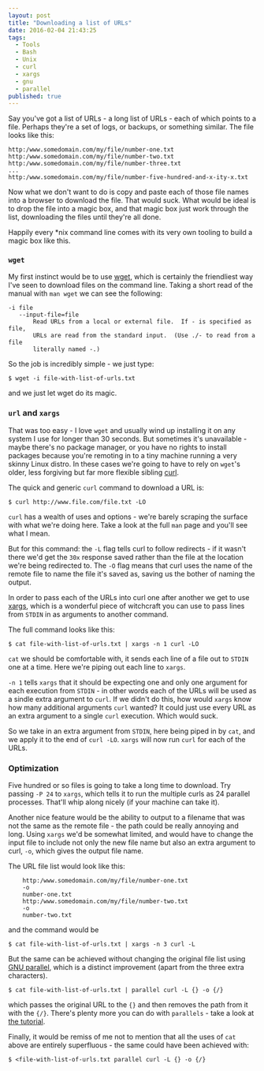 ```yaml
---
layout: post
title: "Downloading a list of URLs"
date: 2016-02-04 21:43:25
tags:
  - Tools
  - Bash
  - Unix
  - curl
  - xargs
  - gnu
  - parallel
published: true
---
```


Say you've got a list of URLs - a long list of URLs - each of which points to
a file. Perhaps they're a set of logs, or backups, or something similar. The
file looks like this:

    http:/www.somedomain.com/my/file/number-one.txt
    http:/www.somedomain.com/my/file/number-two.txt
    http:/www.somedomain.com/my/file/number-three.txt
    ...
    http:/www.somedomain.com/my/file/number-five-hundred-and-x-ity-x.txt

Now what we don't want to do is copy and paste each of those file names into
a browser to download the file. That would suck. What would be ideal is to drop
the file into a magic box, and that magic box just work through the list,
downloading the files until they're all done.

Happily every *nix command line comes with its very own tooling to build a magic
box like this.

### `wget`

My first instinct would be to use [wget], which is certainly the friendliest way
I've seen to download files on the command line. Taking a short read of the
manual with `man wget` we can see the following:

    -i file
       --input-file=file
           Read URLs from a local or external file.  If - is specified as file,
           URLs are read from the standard input.  (Use ./- to read from a file
           literally named -.)

So the job is incredibly simple - we just type:

    $ wget -i file-with-list-of-urls.txt

and we just let wget do its magic.

### `url` and `xargs`

That was too easy - I love `wget` and usually wind up installing it on any
system I use for longer than 30 seconds. But sometimes it's unavailable - maybe
there's no package manager, or you have no rights to install packages because
you're remoting in to a tiny machine running a very skinny Linux distro. In
these cases we're going to have to rely on `wget`'s older, less forgiving but far
more flexible sibling [curl].

The quick and generic `curl` command to download a URL is:

    $ curl http://www.file.com/file.txt -LO

`curl` has a wealth of uses and options - we're barely scraping the surface with
what we're doing here. Take a look at the full `man` page and you'll see what
I mean.

But for this command: the `-L` flag tells curl to follow redirects - if it
wasn't there we'd get the `30x` response saved rather than the file at the
location we're being redirected to. The `-O` flag means that curl uses the name
of the remote file to name the file it's saved as, saving us the bother of
naming the output.

In order to pass each of the URLs into curl one after another we get to use
[xargs], which is a wonderful piece of witchcraft you can use to pass lines
from `STDIN` in as arguments to another command.

The full command looks like this:

    $ cat file-with-list-of-urls.txt | xargs -n 1 curl -LO

`cat` we should be comfortable with, it sends each line of a file out to `STDIN`
one at a time. Here we're piping out each line to `xargs`.

`-n 1` tells `xargs` that it should be expecting one and only one argument for
each execution from `STDIN` - in other words each of the URLs will be used as
a sindle extra argument to `curl`. If we didn't do this, how would `xargs` know
how many additional arguments `curl` wanted? It could just use every URL as an
extra argument to a single `curl` execution. Which would suck.

So we take in an extra argument from `STDIN`, here being piped in by `cat`, and
we apply it to the end of `curl -LO`. `xargs` will now run `curl` for each of
the URLs.

### Optimization

Five hundred or so files is going to take a long time to download. Try passing
`-P 24` to `xargs`, which tells it to run the multiple curls as 24 parallel
processes. That'll whip along nicely (if your machine can take it).

Another nice feature would be the ability to output to a filename that was not
the same as the remote file - the path could be really annoying and long. Using
`xargs` we'd be somewhat limited, and would have to change the input file to
include not only the new file name but also an extra argument to curl, `-o`,
which gives the output file name.

The URL file list would look like this:

```
    http:/www.somedomain.com/my/file/number-one.txt
    -o
    number-one.txt
    http:/www.somedomain.com/my/file/number-two.txt
    -o
    number-two.txt
```

and the command would be

    $ cat file-with-list-of-urls.txt | xargs -n 3 curl -L

But the same can be achieved without changing the original file list using [GNU
parallel], which is a distinct improvement (apart from the three extra
characters).

    $ cat file-with-list-of-urls.txt | parallel curl -L {} -o {/}

which passes the original URL to the `{}` and then removes the path from it with
the `{/}`. There's plenty more you can do with `parallels` - take a look at [the
tutorial][parallels-tutorial].

Finally, it would be remiss of me not to mention that all the uses of `cat`
above are entirely superfluous - the same could have been achieved with:

    $ <file-with-list-of-urls.txt parallel curl -L {} -o {/}

[wget]: https://www.gnu.org/software/wget/
[curl]: https://curl.haxx.se/
[xargs]: https://en.wikipedia.org/wiki/Xargs
[GNU parallel]: http://www.gnu.org/software/parallel/
[parallels-tutorial]: https://www.gnu.org/software/parallel/parallel_tutorial.html
